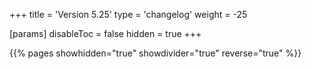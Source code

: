+++
title = 'Version 5.25'
type = 'changelog'
weight = -25

[params]
  disableToc = false
  hidden = true
+++

{{% pages showhidden="true" showdivider="true" reverse="true" %}}
